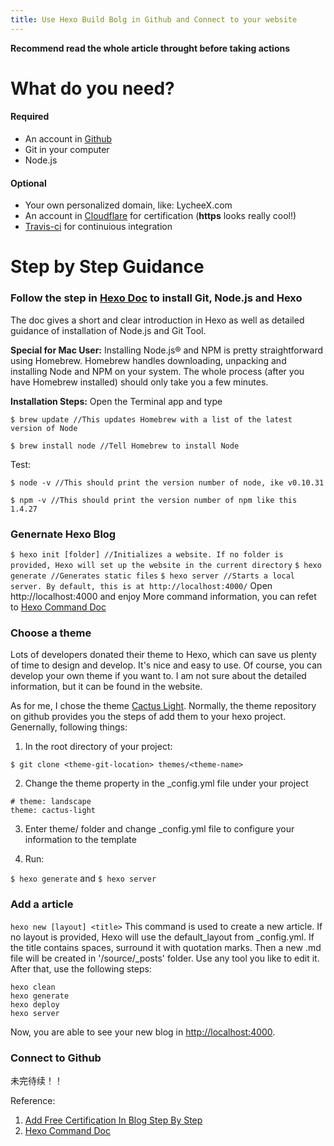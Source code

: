 ```yaml
---
title: Use Hexo Build Bolg in Github and Connect to your website
---
```


**Recommend read the whole article throught before taking actions**

# What do you need?
#### Required
* An account in [Github](https://github.com)
* Git in your computer
* Node.js
#### Optional
* Your own personalized domain, like: LycheeX.com 
* An account in [Cloudflare](https://www.cloudflare.com/) for certification (**https** looks really cool!)
* [Travis-ci](https://travis-ci.org/) for continuious integration

# Step by Step Guidance
### Follow the step in [Hexo Doc](https://hexo.io/docs/) to install Git, Node.js and Hexo
The doc gives a short and clear introduction in Hexo as well as detailed guidance of installation of Node.js and Git Tool.

**Special for Mac User:** Installing Node.js® and NPM is pretty straightforward using Homebrew. Homebrew handles downloading, unpacking and installing Node and NPM on your system. The whole process (after you have Homebrew installed) should only take you a few minutes.

**Installation Steps:**
Open the Terminal app and type 

`$ brew update //This updates Homebrew with a list of the latest version of Node`

`$ brew install node //Tell Homebrew to install Node`

Test:

`$ node -v //This should print the version number of node, ike v0.10.31`


`$ npm -v //This should print the version number of npm like this 1.4.27`

### Genernate Hexo Blog
`$ hexo init [folder] //Initializes a website. If no folder is provided, Hexo will set up the website in the current directory`
`$ hexo generate //Generates static files`
`$ hexo server //Starts a local server. By default, this is at http://localhost:4000/`
Open http://localhost:4000 and enjoy
More command information, you can refet to [Hexo Command Doc](https://hexo.io/docs/commands.html)

### Choose a theme
Lots of developers donated their theme to Hexo, which can save us plenty of time to design and develop. It's nice and easy to use. Of course, you can develop your own theme if you want to. I am not sure about the detailed information, but it can be found in the website.

As for me, I chose the theme [Cactus Light](https://github.com/gabithume/cactus-light). Normally, the theme repository on github provides you the steps of add them to your hexo project. Genernally, following things:
1. In the root directory of your project:

`$ git clone <theme-git-location> themes/<theme-name> `

2. Change the theme property in the _config.yml file under your project
```
# theme: landscape
theme: cactus-light
```

3. Enter theme/<theme-name> folder and change _config.yml file to configure your information to the template

4. Run: 

`$ hexo generate` and `$ hexo server`

### Add a article

`hexo new [layout] <title>`
This command is used to create a new article. If no layout is provided, Hexo will use the default_layout from _config.yml. If the title contains spaces, surround it with quotation marks.
Then a new .md file will be created in '<your-project>/source/_posts' folder.
Use any tool you like to edit it. After that, use the following steps:
```
hexo clean
hexo generate
hexo deploy
hexo server
```
Now, you are able to see your new blog in [http://localhost:4000](http://localhost:4000).

### Connect to Github

未完待续！！


Reference:
1. [Add Free Certification In Blog Step By Step](http://troyyang.com/2017/05/21/Add_Free_Certification_In_Blog_Step_By_Step/)
2. [Hexo Command Doc](https://hexo.io/docs/commands.html)